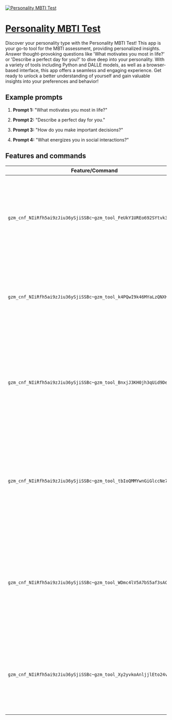 [![Personality MBTI Test](https://files.oaiusercontent.com/file-Ob1rEUpPSwA92EOw3DcOvwTq?se=2123-10-17T10%3A22%3A40Z&sp=r&sv=2021-08-06&sr=b&rscc=max-age%3D31536000%2C%20immutable&rscd=attachment%3B%20filename%3D261f0aac-77d8-4c96-8955-a2e4e9233027.png&sig=R2nNwxmYqpTt%2BBicXsTD0kql1NeXBrJPdqTBveJo9rU%3D)](https://chat.openai.com/g/g-Zjnp1SK8i-personality-mbti-test)

# [Personality MBTI Test](https://chat.openai.com/g/g-Zjnp1SK8i-personality-mbti-test)

Discover your personality type with the Personality MBTI Test! This app is your go-to tool for the MBTI assessment, providing personalized insights. Answer thought-provoking questions like 'What motivates you most in life?' or 'Describe a perfect day for you?' to dive deep into your personality. With a variety of tools including Python and DALLE models, as well as a browser-based interface, this app offers a seamless and engaging experience. Get ready to unlock a better understanding of yourself and gain valuable insights into your preferences and behavior!

## Example prompts

1. **Prompt 1:** "What motivates you most in life?"

2. **Prompt 2:** "Describe a perfect day for you."

3. **Prompt 3:** "How do you make important decisions?"

4. **Prompt 4:** "What energizes you in social interactions?"

## Features and commands

| Feature/Command | Description |
| --- | --- |
| `gzm_cnf_NIiRfh5ai9zJiu36ySjiSSBc~gzm_tool_FeUkY1UREo692SYtvk3wkgiK` | This tool provides MBTI assessment using DALL·E model. It offers personalized insights based on your responses. |
| `gzm_cnf_NIiRfh5ai9zJiu36ySjiSSBc~gzm_tool_k4PQwI9k46MYaLzQNXHtUvFR` | This tool is a Python-based MBTI assessment tool. It helps in determining your MBTI type based on your answers. |
| `gzm_cnf_NIiRfh5ai9zJiu36ySjiSSBc~gzm_tool_BnxjJ3KH0jh3qUid9DepHz1a` | This tool is a browser-based MBTI assessment tool. It guides you through the assessment process to provide personalized insights based on your MBTI type. |
| `gzm_cnf_NIiRfh5ai9zJiu36ySjiSSBc~gzm_tool_tbIoQMMYwnGiGlccNe7726hq` | This tool provides MBTI assessment using DALL·E model. It generates personalized insights based on your responses to the assessment. |
| `gzm_cnf_NIiRfh5ai9zJiu36ySjiSSBc~gzm_tool_WDmc4lV5A7bS5af3sACT0zVf` | This tool is a browser-based MBTI assessment tool. It assists you in determining your MBTI type and provides personalized insights based on your responses. |
| `gzm_cnf_NIiRfh5ai9zJiu36ySjiSSBc~gzm_tool_Xy2yvkoAnljjlEto24vmfKA8` | This tool is a Python-based MBTI assessment tool. It helps in determining your MBTI type by analyzing your answers. |
